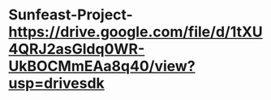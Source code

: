# Sunfeast-Project-https://drive.google.com/file/d/1tXU4QRJ2asGldq0WR-UkBOCMmEAa8q40/view?usp=drivesdk
